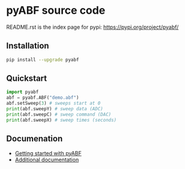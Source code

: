 # pyABF source code

README.rst is the index page for pypi: https://pypi.org/project/pyabf/

## Installation

```bash
pip install --upgrade pyabf
```

## Quickstart
```python
import pyabf
abf = pyabf.ABF("demo.abf")
abf.setSweep(3) # sweeps start at 0
print(abf.sweepY) # sweep data (ADC)
print(abf.sweepC) # sweep command (DAC)
print(abf.sweepX) # sweep times (seconds)
```

## Documenation
* [Getting started with pyABF](../docs/getting-started)
* [Additional documentation](../docs/)